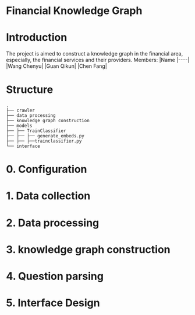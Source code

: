 # Financial Knowledge Graph

# Introduction
The project is aimed to construct a knowledge graph in the financial area, especially, the financial services and their providers. 
Members:
|Name
|----|
|Wang Chenyu|
|Guan Qikun|
|Chen Fang|

# Structure
```
.
├── crawler
├── data processing
├── knowledge graph construction
├── models
├── ├── TrainClassifier
├── ├── ├── generate_embeds.py
├── ├── ├──trainclassifier.py
└── interface

```

# 0. Configuration

# 1. Data collection

# 2. Data processing

# 3. knowledge graph construction

# 4. Question parsing

# 5. Interface Design
